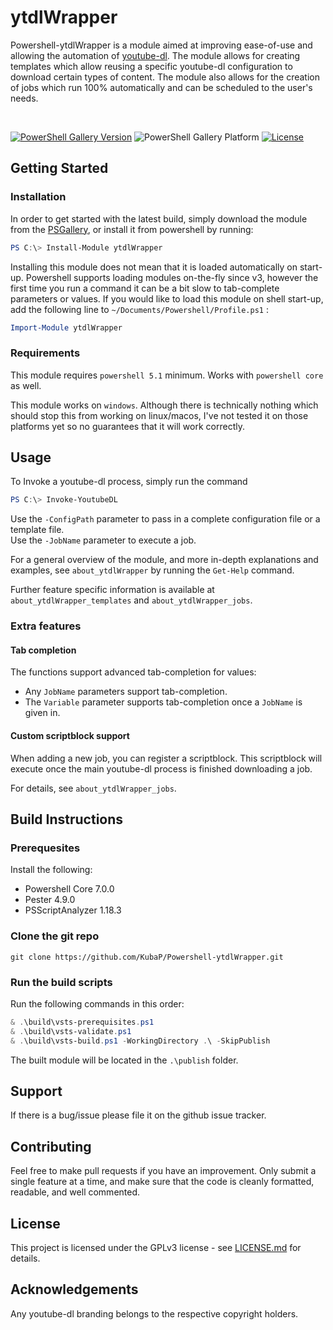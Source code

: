 # ytdlWrapper
Powershell-ytdlWrapper is a module aimed at improving ease-of-use and allowing the automation of [youtube-dl](https://github.com/ytdl-org/youtube-dl). The module allows for creating templates which allow reusing a specific youtube-dl configuration to download certain types of content. The module also allows for the creation of jobs which run 100% automatically and can be scheduled to the user's needs.

<br>

<!-- [![Azure DevOps builds](https://img.shields.io/azure-devops/build/KubaP999/3d9148d2-04d0-4835-b7cb-7bf89bdbf11b/7?label=latest%20build&logo=azure-pipelines)](https://dev.azure.com/KubaP999/ProgramManager/_build/latest?definitionId=7&branchName=development)
[![Azure DevOps coverage](https://img.shields.io/azure-devops/coverage/KubaP999/ProgramManager/7?logo=codecov&logoColor=white)](https://dev.azure.com/KubaP999/ProgramManager/_build/latest?definitionId=7&branchName=development) -->
[![PowerShell Gallery Version](https://img.shields.io/powershellgallery/v/ytdlWrapper?logo=powershell&logoColor=white)](https://www.powershellgallery.com/packages/ytdlWrapper)
![PowerShell Gallery Platform](https://img.shields.io/powershellgallery/p/ytdlWrapper?logo=windows)
[![License](https://img.shields.io/badge/license-GPLv3-blue)](./LICENSE)

## Getting Started
### Installation
In order to get started with the latest build, simply download the module from the [PSGallery](https://www.powershellgallery.com/packages/ytdlWrapper), or install it from powershell by running:
```powershell
PS C:\> Install-Module ytdlWrapper
```
Installing this module does not mean that it is loaded automatically on start-up. Powershell supports loading modules on-the-fly since v3, however the first time you run a command it can be a bit slow to tab-complete parameters or values. If you would like to load this module on shell start-up, add the following line to `~/Documents/Powershell/Profile.ps1` :
```powershell
Import-Module ytdlWrapper
```

### Requirements
This module requires `powershell 5.1` minimum. Works with `powershell core` as well.

This module works on `windows`. Although there is technically nothing which should stop this from working on linux/macos, I've not tested it on those platforms yet so no guarantees that it will work correctly.

## Usage
To Invoke a youtube-dl process, simply run the command
```powershell
PS C:\> Invoke-YoutubeDL
```
Use the `-ConfigPath` parameter to pass in a complete configuration file or a template file.<br>
Use the `-JobName` parameter to execute a job.

For a general overview of the module, and more in-depth explanations and examples, see `about_ytdlWrapper` by running the `Get-Help` command.

Further feature specific information is available at `about_ytdlWrapper_templates` and `about_ytdlWrapper_jobs`.

### Extra features
#### Tab completion
The functions support advanced tab-completion for values:
- Any `JobName` parameters support tab-completion.
- The `Variable` parameter supports tab-completion once a `JobName` is given in.

#### Custom scriptblock support
When adding a new job, you can register a scriptblock. This scriptblock will execute once the main youtube-dl process is finished downloading a job.

For details, see `about_ytdlWrapper_jobs`.
<!-- 
#### -WhatIf and -Confirm support
All functions in this module support these parameters when appropriate.

Use `-WhatIf` to see what changes a function will do.
Use `-Confirm` to require a prompt for every major change.
 -->
## Build Instructions
### Prerequesites
Install the following:
- Powershell Core 7.0.0
- Pester 4.9.0
- PSScriptAnalyzer 1.18.3

### Clone the git repo
```
git clone https://github.com/KubaP/Powershell-ytdlWrapper.git
```

### Run the build scripts

Run the following commands in this order:
```powershell
& .\build\vsts-prerequisites.ps1
& .\build\vsts-validate.ps1
& .\build\vsts-build.ps1 -WorkingDirectory .\ -SkipPublish
```
The built module will be located in the `.\publish` folder.

## Support
If there is a bug/issue please file it on the github issue tracker.

## Contributing
Feel free to make pull requests if you have an improvement. Only submit a single feature at a time, and make sure that the code is cleanly formatted, readable, and well commented.

## License 
This project is licensed under the GPLv3 license - see [LICENSE.md](./LICENSE) for details.


## Acknowledgements
Any youtube-dl branding belongs to the respective copyright holders.